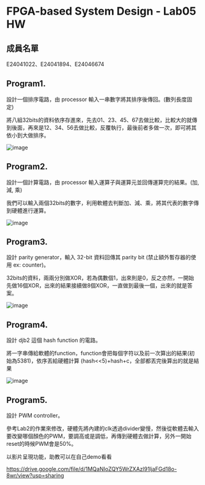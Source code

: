 # FPGA-based System Design - Lab05 HW

## 成員名單
E24041022、E24041894、E24046674

## Program1.
設計一個排序電路，由 processor 輸入一串數字將其排序後傳回。(數列長度固定)

將八組32bits的資料依序存進來，先去01、23、45、67去做比較，比較大的就傳到後面，再來是12、34、56去做比較，反覆執行，最後前者多做一次，即可將其依小到大做排序。

![image](https://github.com/kenny8654/FPGA_Design/blob/master/Lab05/hw/E24041022/image/1543321199447.jpg)

## Program2.
設計一個計算電路，由 processor 輸入運算子與運算元並回傳運算完的結果。(加, 減, 乘)

我們可以輸入兩個32bits的數字，利用軟體去判斷加、減、乘，將其代表的數字傳到硬體進行運算。

![image](https://github.com/kenny8654/FPGA_Design/blob/master/Lab05/hw/E24041022/image/math.PNG)

## Program3.
設計 parity generator，輸入 32-bit 資料回傳其 parity bit (禁止額外暫存器的使用 ex: counter)。

32bits的資料，兩兩分別做XOR，若為偶數個1，出來則是0，反之亦然，一開始先做16個XOR，出來的結果接續做8個XOR，一直做到最後一個，出來的就是答案。

![image](https://github.com/kenny8654/FPGA_Design/blob/master/Lab05/hw/E24041022/image/parity.PNG)

## Program4.
設計 djb2 這個 hash function 的電路。

將一字串傳給軟體的function，function會把每個字符以及前一次算出的結果(初始為5381)，依序丟給硬體計算 (hash<<5)+hash+c，全部都丟完後算出的就是結果

![image](https://github.com/kenny8654/FPGA_Design/blob/master/Lab05/hw/E24041022/image/1543576412040.jpg)

## Program5.
設計 PWM controller。

參考Lab2的作業來修改，硬體先將內建的clk透過divider變慢，然後從軟體去輸入要改變哪個顏色的PWM，要調高或是調低，再傳到硬體去做計算，另外一開始reset的時候PWM會是50%。

以影片呈現功能，助教可以在自己demo看看

https://drive.google.com/file/d/1MQaNIoZQY5WrZXAzl91ljaFGd18o-8wr/view?usp=sharing


